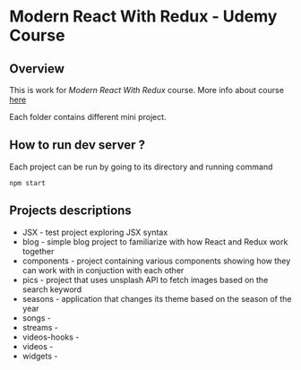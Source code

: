 # Modern React With Redux - Udemy Course
## Overview
This is work for *Modern React With Redux* course. More info about course [here](https://www.udemy.com/course/react-redux/)

Each folder contains different mini project. 

## How to run dev server ?
Each project can be run by going to its directory and running command

    npm start

## Projects descriptions
* JSX - test project exploring JSX syntax
* blog - simple blog project to familiarize with how React and Redux work together
* components - project containing various components showing how they can work with in conjuction with each other
* pics - project that uses unsplash API to fetch images based on the search keyword
* seasons - application that changes its theme based on the season of the year
* songs - 
* streams - 
* videos-hooks - 
* videos - 
* widgets - 